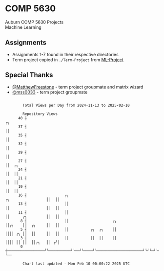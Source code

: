 # COMP 5630
Auburn COMP 5630 Projects  
Machine Learning

## Assignments
- Assignments 1-7 found in their respective directories
- Term project copied in `./Term-Project` from [ML-Project](https://github.com/wumphlett/ML-Project)

## Special Thanks
- [@MatthewFreestone](https://github.com/MatthewFreestone) - term project groupmate and matrix wizard
- [@mss0033](https://github.com/mss0033) - term project groupmate

```

        Total Views per Day from 2024-11-13 to 2025-02-10

        Repository Views
      40 ┼                                                                                 ╭╮
      37 ┤                                                                                 ││
      35 ┤                                                                                 ││
      32 ┤                                                                                 ││
      29 ┤                                                                                 ││
      27 ┤                                                                                 ││  ╭╮
      24 ┤                                                                                 ││  ││
      21 ┤                                                                                 ││  ││
      19 ┤                                                                                 ││  ││
      16 ┤                 ╭╮                                           ╭╮                 ││  ││
      13 ┤                 ││                                           ││                 ││  ││
      11 ┤                 ││                                           ││      ╭╮         ││  ││
       8 ┤                 ││                    ╭╮                     ││╭╮    ││  ╭╮     ││  ││
       5 ┤                 ││          ╭╮  ╭╮    ││                     ││││ ╭╮ ││  ││     ││  ││
       3 ┤                 ││          ││  ││    ││                     ││││ ││ ││  ││╭╮   ││ ╭╯│
       0 ┼─────────────────╯╰──────────╯╰──╯╰────╯╰─────────────────────╯╰╯╰─╯╰─╯╰──╯╰╯╰───╯╰─╯ ╰──

        Chart last updated - Mon Feb 10 00:00:22 2025 UTC
        
```
